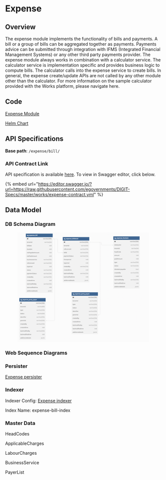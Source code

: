 # Expense

## Overview

The expense module implements the functionality of bills and payments. A bill or a group of bills can be aggregated together as payments. Payments advice can be submitted through integration with IFMS (Integrated Financial Management Systems) or any other third party payments provider. The expense module always works in combination with a calculator service. The calculator service is implementation specific and provides business logic to compute bills. The calculator calls into the expense service to create bills. In general, the expense create/update APIs are not called by any other module other than the calculator. For more information on the sample calculator provided with the Works platform, please navigate here.&#x20;

## Code

[Expense Module](https://github.com/egovernments/DIGIT-Works/tree/master/backend/expense)

[Helm Chart](https://github.com/egovernments/DIGIT-DevOps/tree/digit-works/deploy-as-code/helm/charts/digit-works/backend/expense)

## API Specifications

**Base path**: `/expense/bill/`

### API Contract Link

API specification is available [here](https://github.com/egovernments/DIGIT-Specs/blob/master/works/expense-contract.yml). To view in Swagger editor, click below.

{% embed url="https://editor.swagger.io/?url=https://raw.githubusercontent.com/egovernments/DIGIT-Specs/master/works/expense-contract.yml" %}

## Data Model&#x20;

### DB Schema Diagram

<figure><img src="https://github.com/egovernments/DIGIT-Works/blob/master/backend/expense/src/main/resources/db-diagram-expense.png?raw=true" alt=""><figcaption></figcaption></figure>

### Web Sequence Diagrams



### Persister

[Expense persister](https://github.com/egovernments/works-configs/blob/UAT/egov-persister/expense-bill-payment-persister.yaml)

### Indexer

Indexer Config: [Expense indexer](https://github.com/egovernments/works-configs/blob/UAT/egov-indexer/expensebill-indexer.yml)

Index Name: expense-bill-index

### Master Data&#x20;

HeadCodes

ApplicableCharges

LabourCharges

BusinessService

PayerList
